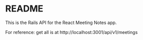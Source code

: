 # README

This is the Rails API for the React Meeting Notes app. 

For reference: get all is at http://localhost:3001/api/v1/meetings
